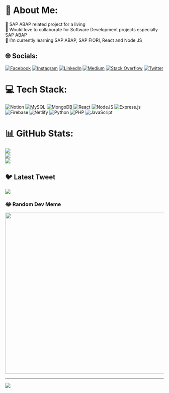 # 💫 About Me:
🔭 SAP ABAP related project for a living<br>👯 Would love to collaborate for Software Development projects especially SAP ABAP<br>🌱 I’m currently learning SAP ABAP, SAP FIORI, React and Node JS


## 🌐 Socials:
[![Facebook](https://img.shields.io/badge/Facebook-%231877F2.svg?logo=Facebook&logoColor=white)](https://facebook.com/https://www.facebook.com/adityaaufar25) [![Instagram](https://img.shields.io/badge/Instagram-%23E4405F.svg?logo=Instagram&logoColor=white)](https://instagram.com/https://www.instagram.com/adityaaufar/) [![LinkedIn](https://img.shields.io/badge/LinkedIn-%230077B5.svg?logo=linkedin&logoColor=white)](https://linkedin.com/in/linkedin.com/in/adityaaufar/) [![Medium](https://img.shields.io/badge/Medium-12100E?logo=medium&logoColor=white)](https://medium.com/@https://medium.com/@adityaaufar) [![Stack Overflow](https://img.shields.io/badge/-Stackoverflow-FE7A16?logo=stack-overflow&logoColor=white)](https://stackoverflow.com/users/adityaaufar) [![Twitter](https://img.shields.io/badge/Twitter-%231DA1F2.svg?logo=Twitter&logoColor=white)](https://twitter.com/https://twitter.com/aufaraditya) 

# 💻 Tech Stack:
![Notion](https://img.shields.io/badge/Notion-%23000000.svg?style=for-the-badge&logo=notion&logoColor=white) ![MySQL](https://img.shields.io/badge/mysql-%2300f.svg?style=for-the-badge&logo=mysql&logoColor=white) ![MongoDB](https://img.shields.io/badge/MongoDB-%234ea94b.svg?style=for-the-badge&logo=mongodb&logoColor=white) ![React](https://img.shields.io/badge/react-%2320232a.svg?style=for-the-badge&logo=react&logoColor=%2361DAFB) ![NodeJS](https://img.shields.io/badge/node.js-6DA55F?style=for-the-badge&logo=node.js&logoColor=white) ![Express.js](https://img.shields.io/badge/express.js-%23404d59.svg?style=for-the-badge&logo=express&logoColor=%2361DAFB) ![Firebase](https://img.shields.io/badge/firebase-%23039BE5.svg?style=for-the-badge&logo=firebase) ![Netlify](https://img.shields.io/badge/netlify-%23000000.svg?style=for-the-badge&logo=netlify&logoColor=#00C7B7) ![Python](https://img.shields.io/badge/python-3670A0?style=for-the-badge&logo=python&logoColor=ffdd54) ![PHP](https://img.shields.io/badge/php-%23777BB4.svg?style=for-the-badge&logo=php&logoColor=white) ![JavaScript](https://img.shields.io/badge/javascript-%23323330.svg?style=for-the-badge&logo=javascript&logoColor=%23F7DF1E)
# 📊 GitHub Stats:
![](https://github-readme-stats.vercel.app/api?username=aufaraditya&theme=dark&hide_border=false&include_all_commits=true&count_private=true)<br/>
![](https://github-readme-streak-stats.herokuapp.com/?user=aufaraditya&theme=dark&hide_border=false)<br/>
![](https://github-readme-stats.vercel.app/api/top-langs/?username=aufaraditya&theme=dark&hide_border=false&include_all_commits=true&count_private=true&layout=compact)

## 🐦 Latest Tweet
[![](https://gtce.itsvg.in/api?username=https://twitter.com/aufaraditya)](https://github.com/VishwaGauravIn/github-twitter-card-embed)

### 😂 Random Dev Meme
<img src="https://random-memer.herokuapp.com/" width="512px"/>

---
[![](https://visitcount.itsvg.in/api?id=aufaraditya&icon=0&color=12)](https://visitcount.itsvg.in)

<!-- Proudly created with GPRM ( https://gprm.itsvg.in ) -->
